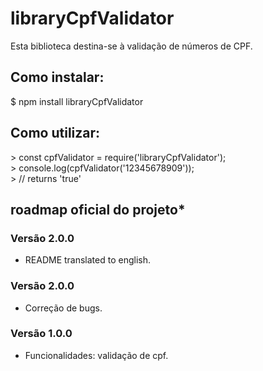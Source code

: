 # libraryCpfValidator
Esta biblioteca destina-se à validação de números de CPF.

## Como instalar:
$  npm install libraryCpfValidator

## Como utilizar:

<p>> const cpfValidator = require('libraryCpfValidator'); <br>
> console.log(cpfValidator('12345678909'));<br>
> // returns 'true'</></p>

## roadmap oficial do projeto*

### Versão 2.0.0

* README translated to english.

### Versão 2.0.0

* Correção de bugs.

### Versão 1.0.0

* Funcionalidades: validação de cpf.